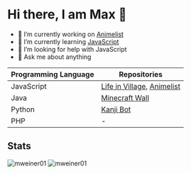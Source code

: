 # Hi there, I am Max 👋

- 🔭 I’m currently working on [Animelist](https://github.com/mweiner01/animelist)
- 🌱 I’m currently learning [JavaScript](https://developer.mozilla.org/en-US/docs/Web/JavaScript)
- 🤔 I’m looking for help with JavaScript
- 💬 Ask me about anything

| Programming Language | Repositories |
| ------ | ------ |
| JavaScript | [Life in Village](https://github.com/mweiner01/lifeinvillage_node), [Animelist](https://github.com/mweiner01/animelist) |
| Java | [Minecraft Wall](https://github.com/mweiner01/minecraft-wall) |
| Python | [Kanji Bot](https://github.com/mweiner01/kanjibot) |
| PHP | - |

## Stats
![mweiner01](https://github-readme-stats.vercel.app/api?username=mweiner01&count_private=true&hide_border=true&show_icons=true&include_all_commits=true)
![mweiner01](https://github-readme-stats.vercel.app/api/top-langs/?username=mweiner01&layout=compact&hide_border=true)
